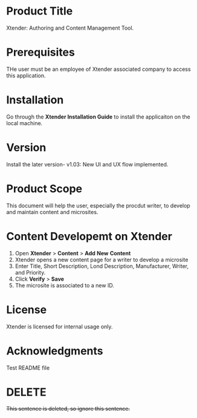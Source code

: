 # Product Title
Xtender: Authoring and Content Management Tool.
# Prerequisites
THe user must be an employee of Xtender associated company to access this application.
# Installation
Go through the **Xtender Installation Guide** to install the applicaiton on the local machine.
# Version
Install the later version- v1.03: New UI and UX flow implemented.
# Product Scope
This document will help the user, especially the procdut writer, to develop and maintain content and microsites.
# Content Developemt on Xtender
1) Open **Xtender** > **Content** > **Add** **New** **Content**
2) Xtender opens a new content page for a writer to develop a microsite
3) Enter Title, Short Description, Lond Description, Manufacturer, Writer, and Priority.
4) Click **Verify** > **Save** 
5) The microsite is associated to a new ID.
# License
Xtender is licensed for internal usage only.
# Acknowledgments
Test README file

# DELETE
<del> This sentence is deleted, so ignore this sentence. </del>
